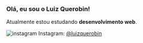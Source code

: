 ### Olá, eu sou o Luiz Querobin!

Atualmente estou estudando **desenvolvimento web**.

![instagram](https://user-images.githubusercontent.com/90928482/156855042-f9f361aa-3c1d-4c8a-8291-9637a03fa2c8.png) Instagram: [@luizquerobin](https://www.instagram.com/luizquerobin)
